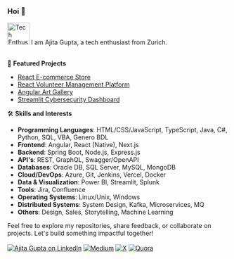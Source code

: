 ### Hoi 👋

<img src="https://github.com/user-attachments/assets/f3891e4a-7d5e-4ea4-ad71-2f4714aa67d4" alt="Tech Enthusiast" width="50" height="50">
I am Ajita Gupta, a tech enthusiast from Zurich.
<br><br>

🚀 **Featured Projects**
<br>

- [React E-commerce Store](https://github.com/ajitagupta/react-ecommerce-store)
- [React Volunteer Management Platform](https://github.com/ajitagupta/react-volunteer-management-system)
- [Angular Art Gallery](https://github.com/ajitagupta/angular-art-gallery)
- [Streamlit Cybersecurity Dashboard](https://github.com/ajitagupta/streamlit-cybersecurity-dashboard)

🛠️ **Skills and Interests**
<br>
- **Programming Languages**: HTML/CSS/JavaScript, TypeScript, Java, C#, Python, SQL, VBA, Genero BDL
- **Frontend**: Angular, React (Native), Next.js
- **Backend**: Spring Boot, Node.js, Express.js
- **API's**: REST, GraphQL, Swagger/OpenAPI
- **Databases**: Oracle DB, SQL Server, MySQL, MongoDB
- **Cloud/DevOps**: Azure, Git, Jenkins, Vercel, Docker
- **Data & Visualization**: Power BI, Streamlit, Splunk
- **Tools**: Jira, Confluence
- **Operating Systems**: Linux/Unix, Windows
- **Distributed Systems**: System Design, Kafka, Microservices, MQ
- **Others**: Design, Sales, Storytelling, Machine Learning

Feel free to explore my repositories, share feedback, or collaborate on projects. Let's build something impactful together!
<br><br>
[![Ajita Gupta on LinkedIn](https://img.shields.io/badge/LinkedIn-0077B5?style=for-the-badge&logo=linkedin&logoColor=white)](https://www.linkedin.com/in/ajita-gupta-430900109/)
[![Medium](https://img.shields.io/badge/Medium-12100E?style=for-the-badge&logo=medium&logoColor=white)](https://medium.com/@ajita-gupta)
[![X](https://img.shields.io/badge/X-%23000000.svg?style=for-the-badge&logo=X&logoColor=white)](https://x.com/AjitaOnX)
[![Quora](https://img.shields.io/badge/Quora-%23B92B27.svg?style=for-the-badge&logo=Quora&logoColor=white)](https://www.quora.com/profile/Ajita-Gupta-19)


<!--
**ajitagupta/ajitagupta** is a ✨ _special_ ✨ repository because its `README.md` (this file) appears on your GitHub profile.


More ideas up and about me:

- 🔭 I last wrote a [streamlit dashboard](https://github.com/ajitagupta/streamlit-cybersecurity-dashboard)
- 🌱 I’m currently learning azure, c#, .net
- 👯 I’m looking to collaborate on anything
- 🤔 I’m looking for help with the UI/UX design
- 💬 Ask me about Java, python, full-stack, computer science, linux
- 📫 How to reach me: LinkedIn
- 😄 Pronouns: she
- ⚡ Fun fact: I love to play
-->
